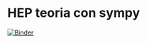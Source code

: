 # HEP teoria con sympy
[![Binder](https://mybinder.org/badge_logo.svg)](https://mybinder.org/v2/gh/moiseszeleny/HEP-teor-a-con-sympy/tree/master/master)
